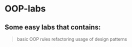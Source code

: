 # OOP-labs

## Some easy labs that contains:

> basic OOP rules
> refactoring
> usage of design patterns
